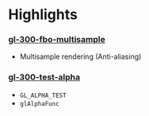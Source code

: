 # Highlights

### [gl-300-fbo-multisample](https://github.com/elect86/jogl-samples/blob/master/jogl-samples/src/tests/gl_300/Gl_300_fbo_multisample.java)

- Multisample rendering (Anti-aliasing)

### [gl-300-test-alpha](https://github.com/elect86/jogl-samples/blob/master/jogl-samples/src/tests/gl_300/Gl_300_test_alpha.java)

- `GL_ALPHA_TEST`
- `glAlphaFunc`
